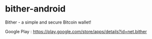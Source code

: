 bither-android
==============

Bither - a simple and secure Bitcoin wallet!

Google Play : https://play.google.com/store/apps/details?id=net.bither

